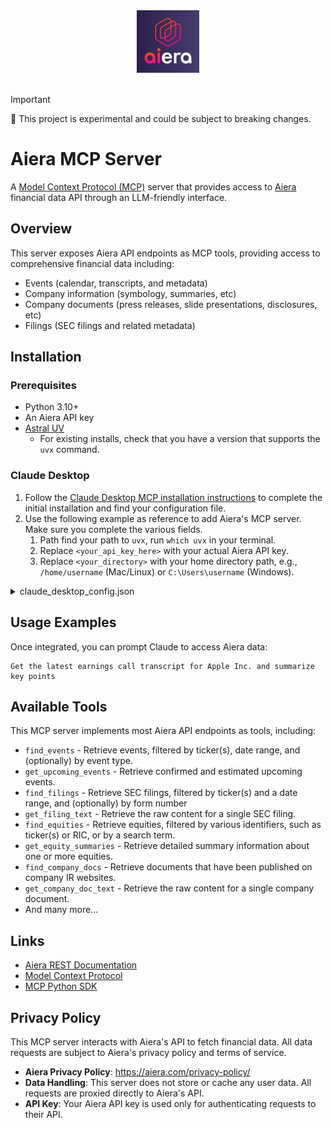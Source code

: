 <a href="https://www.aiera.com">
  <div align="center">
    <picture>
        <source media="(prefers-color-scheme: light)" srcset="assets/aiera_logo_lightmode.png">
        <source media="(prefers-color-scheme: dark)" srcset="assets/aiera_logo_darkmode.jpeg">
        <img alt="Aiera logo" src="assets/aiera_logo_darkmode.jpeg" height="100">
    </picture>
  </div>
</a>
<br>

> [!IMPORTANT]
> :test_tube: This project is experimental and could be subject to breaking changes.

# Aiera MCP Server

A [Model Context Protocol (MCP)](https://modelcontextprotocol.io/) server that provides access to [Aiera](https://www.aiera.com) financial data API through an LLM-friendly interface.

## Overview

This server exposes Aiera API endpoints as MCP tools, providing access to comprehensive financial data including:

- Events (calendar, transcripts, and metadata)
- Company information (symbology, summaries, etc)
- Company documents (press releases, slide presentations, disclosures, etc)
- Filings (SEC filings and related metadata)

## Installation

### Prerequisites

- Python 3.10+
- An Aiera API key
- [Astral UV](https://docs.astral.sh/uv/getting-started/installation/)
  - For existing installs, check that you have a version that supports the `uvx` command.

### Claude Desktop

1. Follow the [Claude Desktop MCP installation instructions](https://modelcontextprotocol.io/quickstart/user) to complete the initial installation and find your configuration file.
1. Use the following example as reference to add Aiera's MCP server.
Make sure you complete the various fields.
    1. Path find your path to `uvx`, run `which uvx` in your terminal.
    2. Replace `<your_api_key_here>` with your actual Aiera API key.
    3. Replace `<your_directory>` with your home directory path, e.g., `/home/username` (Mac/Linux) or `C:\Users\username` (Windows).

<details>
  <summary>claude_desktop_config.json</summary>

```json
{
    "mcpServers": {
        "Aiera MCP": {
           "command": "<your_directory>/.local/bin/uv",
           "args": [
               "run",
               "--with",
               "mcp[cli]",
               "mcp",
               "run",
               "<your_directory>/aiera-mcp/aiera_mcp/server.py"
            ],
            "env": {
               "AIERA_API_KEY": "<your_api_key_here>"
            }
        }
    }
}
```
</details>

## Usage Examples

Once integrated, you can prompt Claude to access Aiera data:

```
Get the latest earnings call transcript for Apple Inc. and summarize key points
```

## Available Tools

This MCP server implements most Aiera API endpoints as tools, including:

- `find_events` - Retrieve events, filtered by ticker(s), date range, and (optionally) by event type.
- `get_upcoming_events` - Retrieve confirmed and estimated upcoming events.
- `find_filings` - Retrieve SEC filings, filtered by ticker(s) and a date range, and (optionally) by form number
- `get_filing_text` - Retrieve the raw content for a single SEC filing.
- `find_equities` - Retrieve equities, filtered by various identifiers, such as ticker(s) or RIC, or by a search term.
- `get_equity_summaries` - Retrieve detailed summary information about one or more equities.
- `find_company_docs` - Retrieve documents that have been published on company IR websites.
- `get_company_doc_text` - Retrieve the raw content for a single company document.
- And many more...

## Links
- [Aiera REST Documentation](https://rest.aiera.com)
- [Model Context Protocol](https://modelcontextprotocol.io)
- [MCP Python SDK](https://github.com/modelcontextprotocol/python-sdk)

## Privacy Policy

This MCP server interacts with Aiera's API to fetch financial data. All data requests are subject to Aiera's privacy policy and terms of service.

- **Aiera Privacy Policy**: https://aiera.com/privacy-policy/
- **Data Handling**: This server does not store or cache any user data. All requests are proxied directly to Aiera's API.
- **API Key**: Your Aiera API key is used only for authenticating requests to their API.